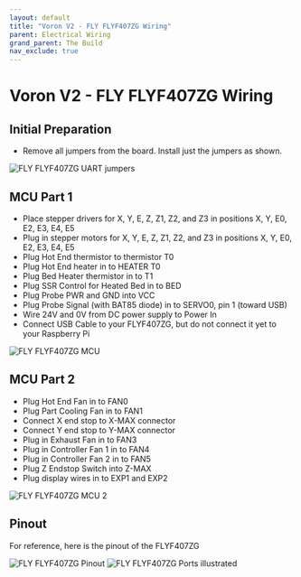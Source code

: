```yaml
---
layout: default
title: "Voron V2 - FLY FLYF407ZG Wiring"
parent: Electrical Wiring
grand_parent: The Build
nav_exclude: true
---
```


# Voron V2 - FLY FLYF407ZG Wiring

## Initial Preparation

* Remove all jumpers from the board.  Install just the jumpers as shown.

![FLY FLYF407ZG UART jumpers](./images/voron2_flyf407zg_uart_jumpers.png)

## MCU Part 1

* Place stepper drivers for X, Y, E, Z, Z1, Z2, and Z3 in positions X, Y, E0, E2, E3, E4, E5
* Plug in stepper motors for X, Y, E, Z, Z1, Z2, and Z3 in positions X, Y, E0, E2, E3, E4, E5
* Plug Hot End thermistor to thermistor T0
* Plug Hot End heater in to HEATER T0
* Plug Bed Heater thermistor in to T1
* Plug SSR Control for Heated Bed in to BED
* Plug Probe PWR and GND into VCC
* Plug Probe Signal (with BAT85 diode) in to SERVO0, pin 1 (toward USB)
* Wire 24V and 0V from DC power supply to Power In
* Connect USB Cable to your FLYF407ZG, but do not connect it yet to your Raspberry Pi

![FLY FLYF407ZG MCU](./images/voron2_flyf407zg_mcu_1.png)

## MCU Part 2

* Plug Hot End Fan in to FAN0
* Plug Part Cooling Fan in to FAN1
* Connect X end stop to X-MAX connector
* Connect Y end stop to Y-MAX connector
* Plug in Exhaust Fan in to FAN3
* Plug in Controller Fan 1 in to FAN4
* Plug in Controller Fan 2 in to FAN5
* Plug Z Endstop Switch into Z-MAX
* Plug display wires in to EXP1 and EXP2

![FLY FLYF407ZG MCU 2](./images/voron2_flyf407zg_mcu_2.png)

## Pinout

For reference, here is the pinout of the FLYF407ZG

![FLY FLYF407ZG Pinout](./images/flyf407zg_pinout.png)
![FLY FLYF407ZG Ports illustrated](./images/flyf407zg_port_illustration.png)
